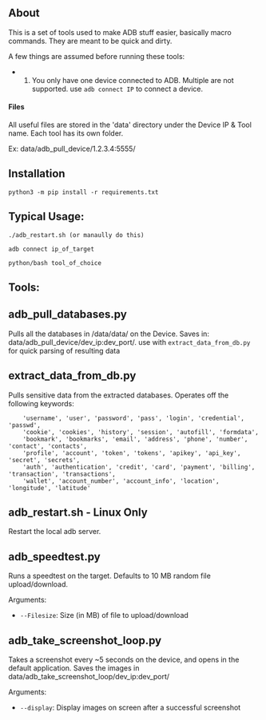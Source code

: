 ## About

This is a set of tools used to make ADB stuff easier, basically macro commands. They are meant to be quick and dirty. 

A few things are assumed before running these tools:
 - 1. You only have one device connected to ADB. Multiple are not supported. use `adb connect IP` to connect a device.


#### Files
All useful files are stored in the 'data' directory under the Device IP & Tool name. Each tool has its own folder. 

Ex: data/adb_pull_device/1.2.3.4:5555/

## Installation

```
python3 -m pip install -r requirements.txt

```

## Typical Usage:

```
./adb_restart.sh (or manaully do this)

adb connect ip_of_target

python/bash tool_of_choice

```

## Tools:

## adb_pull_databases.py
Pulls all the databases in /data/data/ on the Device. Saves in: data/adb_pull_device/dev_ip:dev_port/. use with `extract_data_from_db.py` for quick parsing of resulting data

## extract_data_from_db.py
Pulls sensitive data from the extracted databases. Operates off the following keywords:

```
    'username', 'user', 'password', 'pass', 'login', 'credential', 'passwd',
    'cookie', 'cookies', 'history', 'session', 'autofill', 'formdata',
    'bookmark', 'bookmarks', 'email', 'address', 'phone', 'number', 'contact', 'contacts',
    'profile', 'account', 'token', 'tokens', 'apikey', 'api_key', 'secret', 'secrets',
    'auth', 'authentication', 'credit', 'card', 'payment', 'billing', 'transaction', 'transactions',
    'wallet', 'account_number', 'account_info', 'location', 'longitude', 'latitude'
```

## adb_restart.sh - Linux Only
Restart the local adb server. 

## adb_speedtest.py

Runs a speedtest on the target. Defaults to 10 MB random file upload/download.

Arguments:
 - `--Filesize`: Size (in MB) of file to upload/download

## adb_take_screenshot_loop.py
Takes a screenshot every ~5 seconds on the device, and opens in the default application. Saves the images in  data/adb_take_screenshot_loop/dev_ip:dev_port/

Arguments:
 - `--display`: Display images on screen after a successful screenshot